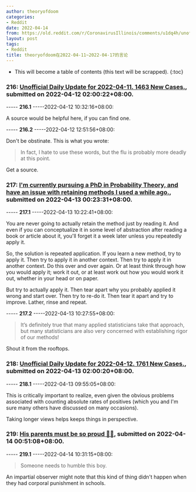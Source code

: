 ```yaml
---
author: theoryofdoom
categories:
- Reddit
date: 2022-04-14
from: https://old.reddit.com/r/CoronavirusIllinois/comments/u1dq4h/unofficial_daily_update_for_20220411_1463_new/
layout: post
tags:
- Reddit
title: theoryofdoom在2022-04-11~2022-04-17的言论
---
```


* This will become a table of contents (this text will be scrapped).
{:toc}

### 216: [Unofficial Daily Update for 2022-04-11. 1463 New Cases.](https://old.reddit.com/r/CoronavirusIllinois/comments/u1dq4h/unofficial_daily_update_for_20220411_1463_new/), submitted on 2022-04-12 02:00:22+08:00.

----- __216.1__ -----2022-04-12 10:32:16+08:00:

A source would be helpful here, if you can find one.

----- __216.2__ -----2022-04-12 12:51:56+08:00:

Don't be obstinate.  This is what you wrote:

> In fact, I hate to use these words, but the flu is probably more deadly at this point.

Get a source.

### 217: [I'm currently pursuing a PhD in Probability Theory, and have an issue with retaining methods I used a while ago.](https://old.reddit.com/r/math/comments/u2302q/im_currently_pursuing_a_phd_in_probability_theory/), submitted on 2022-04-13 00:23:31+08:00.

----- __217.1__ -----2022-04-13 10:22:41+08:00:

You are never going to actually retain the method just by reading it.  And even if you can conceptualize it in some level of abstraction after reading a book or article about it, you'll forget it a week later unless you repeatedly apply it.  

So, the solution is repeated application.  If you learn a new method, try to apply it.  Then try to apply it in another context.  Then try to apply it in another context.  Do this over and over again.  Or at least think through how you would apply it; work it out, or at least work out how you would work it out, whether in your head or on paper.  

But try to actually apply it.  Then tear apart why you probably applied it wrong and start over.  Then try to re-do it.  Then tear it apart and try to improve.  Lather, rinse and repeat.

----- __217.2__ -----2022-04-13 10:27:55+08:00:

> It’s definitely true that many applied statisticians take that approach, but many statisticians are also very concerned with establishing rigor of our methods! 

Shout it from the rooftops.

### 218: [Unofficial Daily Update for 2022-04-12. 1761 New Cases.](https://old.reddit.com/r/CoronavirusIllinois/comments/u258m4/unofficial_daily_update_for_20220412_1761_new/), submitted on 2022-04-13 02:00:20+08:00.

----- __218.1__ -----2022-04-13 09:55:05+08:00:

This is critically important to realize, even given the obvious problems associated with counting absolute rates of positives (which you and I'm sure many others have discussed on many occasions).  

Taking longer views helps keeps things in perspective.

### 219: [His parents must be so proud 🤦‍♀️](https://old.reddit.com/r/PublicFreakout/comments/u2urkn/his_parents_must_be_so_proud/), submitted on 2022-04-14 00:51:08+08:00.

----- __219.1__ -----2022-04-14 10:31:15+08:00:

> Someone needs to humble this boy.

An impartial observer might note that this kind of thing didn't happen when they had corporal punishment in schools.

